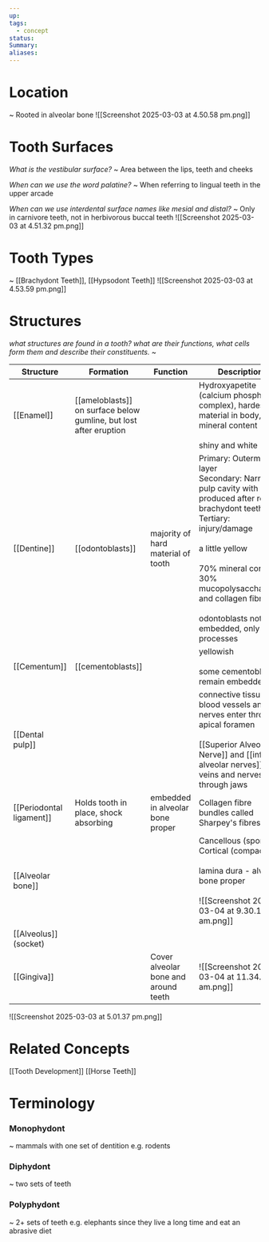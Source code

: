 ```yaml
---
up: 
tags:
  - concept
status: 
Summary:
aliases:
---
```

# Location
~
Rooted in alveolar bone
![[Screenshot 2025-03-03 at 4.50.58 pm.png]]

# Tooth Surfaces
*What is the vestibular surface?*
~
Area between the lips, teeth and cheeks
<!--SR:!2025-03-09,4,270-->

*When can we use the word palatine?*
~
When referring to lingual teeth in the upper arcade

*When can we use interdental surface names like mesial and distal?*
~
Only in carnivore teeth, not in herbivorous buccal teeth
![[Screenshot 2025-03-03 at 4.51.32 pm.png]]

# Tooth Types
~
[[Brachydont Teeth]], [[Hypsodont Teeth]]
![[Screenshot 2025-03-03 at 4.53.59 pm.png]]
# Structures
*what structures are found in a tooth?* *what are their functions, what cells form them and describe their constituents.*
~

| Structure                | Formation                                                         | Function                             | Description                                                                                                                                                                                                                                                                               |
| ------------------------ | ----------------------------------------------------------------- | ------------------------------------ | ----------------------------------------------------------------------------------------------------------------------------------------------------------------------------------------------------------------------------------------------------------------------------------------- |
| [[Enamel]]               | [[ameloblasts]] on surface below gumline, but lost after eruption |                                      | Hydroxyapetite (calcium phosphate complex), hardest material in body, 97% mineral content<br><br>shiny and white                                                                                                                                                                          |
| [[Dentine]]              | [[odontoblasts]]                                                  | majority of hard material of tooth   | Primary: Outermost layer<br>Secondary: Narrows pulp cavity with age. produced after root in brachydont teeth<br>Tertiary: injury/damage<br><br>a little yellow<br><br>70% mineral conent 30% mucopolysaccharides and collagen fibres<br><br>odontoblasts not embedded, only its processes |
| [[Cementum]]             | [[cementoblasts]]                                                 |                                      | yellowish<br><br>some cementoblasts remain embedded                                                                                                                                                                                                                                       |
| [[Dental pulp]]          |                                                                   |                                      | connective tissue<br>blood vessels and nerves enter through apical foramen<br><br>[[Superior Alveolar Nerve]] and [[inferior alveolar nerves]], veins and nerves through jaws                                                                                                             |
| [[Periodontal ligament]] | Holds tooth in place, shock absorbing                             | embedded in alveolar bone proper     | Collagen fibre bundles called Sharpey's fibres                                                                                                                                                                                                                                            |
| [[Alveolar bone]]        |                                                                   |                                      | Cancellous (spongy)<br>Cortical (compact)<br><br>lamina dura - alveolar bone proper<br><br>![[Screenshot 2025-03-04 at 9.30.18 am.png]]<br>                                                                                                                                               |
| [[Alveolus]] (socket)    |                                                                   |                                      |                                                                                                                                                                                                                                                                                           |
| [[Gingiva]]              |                                                                   | Cover alveolar bone and around teeth | ![[Screenshot 2025-03-04 at 11.34.20 am.png]]                                                                                                                                                                                                                                             |

![[Screenshot 2025-03-03 at 5.01.37 pm.png]]

# Related Concepts
[[Tooth Development]]
[[Horse Teeth]]

# Terminology
### Monophydont
~
mammals with one set of dentition
e.g. rodents

### Diphydont
~
two sets of teeth
### Polyphydont
~
2+ sets of teeth 
e.g. elephants since they live a long time and eat an abrasive diet